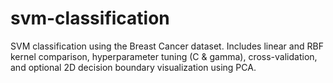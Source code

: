 # svm-classification
SVM classification using the Breast Cancer dataset. Includes linear and RBF kernel comparison, hyperparameter tuning (C &amp; gamma), cross-validation, and optional 2D decision boundary visualization using PCA.
